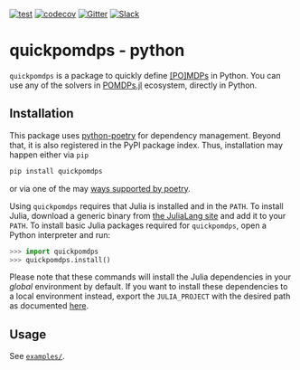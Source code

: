 [![test](https://github.com/JuliaPOMDP/quickpomdps/actions/workflows/ci.yml/badge.svg)](https://github.com/JuliaPOMDP/quickpomdps/actions/workflows/ci.yml)
[![codecov](https://codecov.io/gh/JuliaPOMDP/quickpomdps/branch/master/graph/badge.svg?token=MCbhOtnJBj)](https://codecov.io/gh/JuliaPOMDP/quickpomdps)
[![Gitter](https://badges.gitter.im/JuliaPOMDP/Lobby.svg)](https://gitter.im/JuliaPOMDP/Lobby?utm_source=badge&utm_medium=badge&utm_campaign=pr-badge)
[![Slack](https://img.shields.io/badge/Chat%20on%20Slack-with%20%23pomdp--bridged-ff69b4)](https://julialang.org/slack/)

# quickpomdps - python

`quickpomdps` is a package to quickly define [[PO]MDPs](https://en.wikipedia.org/wiki/Partially_observable_Markov_decision_process) in Python.
You can use any of the solvers in [POMDPs.jl](https://github.com/JuliaPOMDP/POMDPs.jl) ecosystem, directly in Python.

## Installation

This package uses [python-poetry](https://python-poetry.org/) for dependency
management. Beyond that, it is also registered in the PyPI package index. Thus,
installation may happen either via `pip`

```bash
pip install quickpomdps
```

or via one of the may [ways supported by poetry](https://python-poetry.org/docs/cli/#add).

Using `quickpomdps` requires that Julia is installed and in the `PATH`.
To install Julia, download a generic binary from [the JuliaLang site](https://julialang.org/downloads/) and add it to your `PATH`.
To install basic Julia packages required for `quickpomdps`, open a Python interpreter and run:

```python
>>> import quickpomdps
>>> quickpomdps.install()
```

Please note that these commands will install the Julia dependencies in your *global* environment by default. If you want to install these dependencies to a local environment instead, export the `JULIA_PROJECT` with the desired path as documented [here](https://docs.julialang.org/en/v1/manual/environment-variables/#JULIA_PROJECT).

## Usage

See [`examples/`](examples/).
